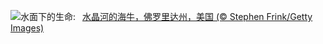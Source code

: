 ![](https://www.bing.com/th?id=OHR.CrystalManatee_ZH-CN7547286414_UHD.jpg&w=1000)水面下的生命:&nbsp;&ensp;[水晶河的海牛，佛罗里达州，美国 (© Stephen Frink/Getty Images)](https://www.bing.com/th?id=OHR.CrystalManatee_ZH-CN7547286414_UHD.jpg)
<br><br/>
